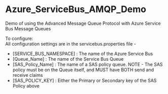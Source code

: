 # Azure_ServiceBus_AMQP_Demo
Demo of using the Advanced Message Queue Protocol with Azure Service Bus Message Queues

To configure:  
All configuration settings are in the servicebus.properties file -  
- [SERVICE_BUS_NAMESPACE] : The name of the Azure Service Bus
- [Queue_Name] : The name of the Service Bus Queue
- [SAS_Policy_Name] : The name of a SAS policy queue. NOTE - The SAS policy must be on the Queue itself, and MUST have BOTH send and receive claims
- [SAS_POLICY_KEY] : Either the Primary or Secondary key of the SAS Policy above
